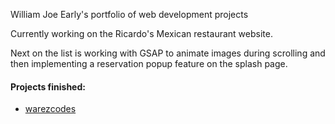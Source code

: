 William Joe Early's portfolio of web development projects

Currently working on the Ricardo's Mexican restaurant website.

Next on the list is working with GSAP to animate images during scrolling and then implementing a reservation popup feature on the splash page.

<h4>Projects finished:</h4>
<ul><li><a href="warezcodes.com/GT500>2020 Ford Mustang Shelby GT500</a></li>
  <li>WarezCodes.com Portfolio of William Early</li><ul>













# warezcodes

